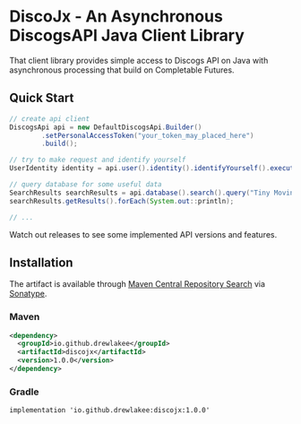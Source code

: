 # DiscoJx - An Asynchronous DiscogsAPI Java Client Library

That client library provides simple access to Discogs API on Java with asynchronous processing that build on Completable Futures.

## Quick Start

```java
// create api client
DiscogsApi api = new DefaultDiscogsApi.Builder()
        .setPersonalAccessToken("your_token_may_placed_here")
        .build(); 

// try to make request and identify yourself
UserIdentity identity = api.user().identity().identifyYourself().executeAsync().join().entity();

// query database for some useful data
SearchResults searchResults = api.database().search().query("Tiny Moving Parts").build().executeAsync().join().entity();
searchResults.getResults().forEach(System.out::println);

// ...
```

Watch out releases to see some implemented API versions and features.

## Installation

The artifact is available through
[Maven Central Repository Search](https://search.maven.org/artifact/io.github.drewlakee/discojx) via
[Sonatype](https://s01.oss.sonatype.org/#nexus-search;quick~discojx).

### Maven

```XML
<dependency>
  <groupId>io.github.drewlakee</groupId>
  <artifactId>discojx</artifactId>
  <version>1.0.0</version>
</dependency>
```

### Gradle

```Gradle
implementation 'io.github.drewlakee:discojx:1.0.0'
```

